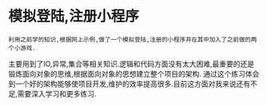 # 模拟登陆,注册小程序
    利用之前学的知识,根据网上示例,做了一个模拟登陆,注册的小程序并在其中加入了之前做的两个小游戏.
   主要用到了IO,异常,集合等相关知识.逻辑和代码方面没有太大困难,最重要的还是锻炼面向对象的思维,根据面向对象的思想建立整个项目的架构.
   通过这个练习体会到一个好的架构能够使项目开发,维护的效率提高很多.目前这方面对我来说还有不足,需要深入学习和更多练习.
